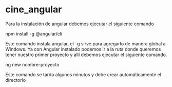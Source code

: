 # cine_angular

Para la instalación de angular debemos ejecutar el siguiente comando

npm install -g @angular/cli

Este comando instala angular, el -g sirve para agregarlo de manera global a Windows. Ya con Angular instalado podemos ir a la ruta donde queremos tener nuestro primer proyecto y allí debemos ejecutar el siguiente comando.

ng new nombre-proyecto

Este comando se tarda algunos minutos y debe crear automáticamente el directorio
